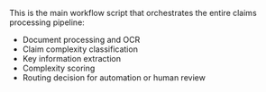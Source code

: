 
This is the main workflow script that orchestrates the entire claims processing pipeline:
- Document processing and OCR  
- Claim complexity classification  
- Key information extraction  
- Complexity scoring  
- Routing decision for automation or human review
